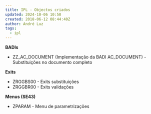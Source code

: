 ```yaml
---
title: IPL - Objectos criados
updated: 2024-10-06 10:50
created: 2018-06-12 08:44:40Z
author: André Luz
tags:
  - ipl
---
```


**BADIs**

- ZZ_AC_DOCUMENT (Implementação da BADI AC_DOCUMENT) - Substituições no documento completo

**Exits**

- ZRGGBS00 - Exits substituições
- ZRGGBR00 - Exits validações

**Menus (SE43)**

- ZPARAM - Menu de parametrizações